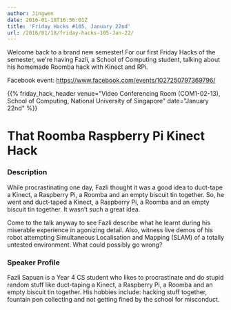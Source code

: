 ```yaml
---
author: Jingwen
date: 2016-01-18T16:56:01Z
title: 'Friday Hacks #105, January 22nd'
url: /2016/01/18/friday-hacks-105-Jan-22/
---
```


Welcome back to a brand new semester! For our first Friday Hacks of the semester, we're having Fazli, a School of Computing student, talking about his homemade Roomba hack with Kinect and RPi.

Facebook event: https://www.facebook.com/events/1027250797369796/

{{% friday_hack_header venue="Video Conferencing Room (COM1-02-13), School of Computing, National University of Singapore" date="January 22nd" %}}

# That Roomba Raspberry Pi Kinect Hack

### Description

While procrastinating one day, Fazli thought it was a good idea to duct-tape a Kinect, a Raspberry Pi, a Roomba and an empty biscuit tin together. So, he went and duct-taped a Kinect, a Raspberry Pi, a Roomba and an empty biscuit tin together. It wasn’t such a great idea.

Come to the talk anyway to see Fazli describe what he learnt during his miserable experience in agonizing detail. Also, witness live demos of his robot attempting Simultaneous Localisation and Mapping (SLAM) of a totally untested environment. What could possibly go wrong?

### Speaker Profile

Fazli Sapuan is a Year 4 CS student who likes to procrastinate and do stupid random stuff like duct-taping a Kinect, a Raspberry Pi, a Roomba and an empty biscuit tin together. His hobbies include: hacking stuff together, fountain pen collecting and not getting fined by the school for misconduct.
